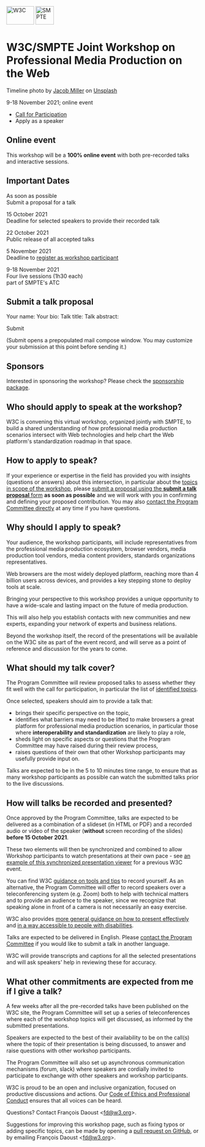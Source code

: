 [<img src="media/w3c_home_nb-v.svg" alt="W3C" width="72" height="48" />](https://www.w3.org/) [<img src="media/smpte_logo.png" alt="SMPTE" height="48" />](https://www.smpte.org/)

# W3C/SMPTE Joint Workshop on Professional Media Production on the Web

Timeline photo by [Jacob Miller](https://unsplash.com/@kineticbear?utm_source=unsplash&utm_medium=referral&utm_content=creditCopyText) on [Unsplash](https://unsplash.com/s/photos/timeline?utm_source=unsplash&utm_medium=referral&utm_content=creditCopyText)

9-18 November 2021; online event

- [Call for Participation](./)
- <span class="active-tab">Apply as a speaker</span>

## Online event

This workshop will be a **100% online event** with both pre-recorded talks and interactive sessions.

## Important Dates

As soon as possible  
Submit a proposal for a talk

15 October 2021  
Deadline for selected speakers to provide their recorded talk

22 October 2021  
Public release of all accepted talks

5 November 2021  
Deadline to [register as workshop participant](https://www.w3.org/2002/09/wbs/1/media-production-ws-2021/)

9-18 November 2021  
Four live sessions (1h30 each)  
part of SMPTE's ATC

## Submit a talk proposal

Your name: Your bio: Talk title: Talk abstract:

Submit

<span class="small">(Submit opens a prepopulated mail compose window. You may customize your submission at this point before sending it.)</span>

## Sponsors

Interested in sponsoring the workshop? Please check the [sponsorship package](sponsors.html).

## Who should apply to speak at the workshop?

W3C is convening this virtual workshop, organized jointly with SMPTE, to build a shared understanding of how professional media production scenarios intersect with Web technologies and help chart the Web platform's standardization roadmap in that space.

## How to apply to speak?

If your experience or expertise in the field has provided you with insights (questions or answers) about this intersection, in particular about the [topics in scope of the workshop](./#topics), please [submit a proposal using the **submit a talk proposal** form](#submit-form) **as soon as possible** and we will work with you in confirming and defining your proposed contribution. You may also [contact the Program Committee directly](mailto:group-media-production-pc@w3.org) at any time if you have questions.

## Why should I apply to speak?

Your audience, the workshop participants, will include representatives from the professional media production ecosystem, browser vendors, media production tool vendors, media content providers, standards organizations representatives.

Web browsers are the most widely deployed platform, reaching more than 4 billion users across devices, and provides a key stepping stone to deploy tools at scale.

Bringing your perspective to this workshop provides a unique opportunity to have a wide-scale and lasting impact on the future of media production.

This will also help you establish contacts with new communities and new experts, expanding your network of experts and business relations.

Beyond the workshop itself, the record of the presentations will be available on the W3C site as part of the event record, and will serve as a point of reference and discussion for the years to come.

## What should my talk cover?

The Program Committee will review proposed talks to assess whether they fit well with the call for participation, in particular the list of [identified topics](./#topics).

Once selected, speakers should aim to provide a talk that:

- brings their specific perspective on the topic,
- identifies what barriers may need to be lifted to make browsers a great platform for professional media production scenarios, in particular those where **interoperability and standardization** are likely to play a role,
- sheds light on specific aspects or questions that the Program Committee may have raised during their review process,
- raises questions of their own that other Workshop participants may usefully provide input on.

Talks are expected to be in the 5 to 10 minutes time range, to ensure that as many workshop participants as possible can watch the submitted talks prior to the live discussions.

## How will talks be recorded and presented?

Once approved by the Program Committee, talks are expected to be delivered as a combination of a slideset (in HTML or PDF) and a recorded audio or video of the speaker (**without** screen recording of the slides) **before 15 October 2021**.

These two elements will then be synchronized and combined to allow Workshop participants to watch presentations at their own pace - see [an example of this synchronized presentation viewer](https://www.w3.org/2020/06/machine-learning-workshop/talks/web_platform_a_30_000_feet_view_web_platform_and_js_environment_constraints.html) for a previous W3C event.

You can find W3C [guidance on tools and tips](https://www.w3.org/wiki/Virtual_Presentations) to record yourself. As an alternative, the Program Committee will offer to record speakers over a teleconferencing system (e.g. Zoom) both to help with technical matters and to provide an audience to the speaker, since we recognize that speaking alone in front of a camera is not necessarily an easy exercise.

W3C also provides [more general guidance on how to present effectively](https://www.w3.org/wiki/Speaker_Resources) and [in a way accessible to people with disabilities](https://www.w3.org/WAI/training/accessible.php#during).

Talks are expected to be delivered in English. Please [contact the Program Committee](mailto:group-media-production-pc@w3.org) if you would like to submit a talk in another language.

W3C will provide transcripts and captions for all the selected presentations and will ask speakers' help in reviewing these for accuracy.

## What other commitments are expected from me if I give a talk?

A few weeks after all the pre-recorded talks have been published on the W3C site, the Program Committee will set up a series of teleconferences where each of the workshop topics will get discussed, as informed by the submitted presentations.

Speakers are expected to the best of their availability to be on the call(s) where the topic of their presentation is being discussed, to answer and raise questions with other workshop participants.

The Program Committee will also set up asynchronous communication mechanisms (forum, slack) where speakers are cordially invited to participate to exchange with other speakers and workshop participants.

W3C is proud to be an open and inclusive organization, focused on productive discussions and actions. Our [Code of Ethics and Professional Conduct](https://www.w3.org/Consortium/cepc/) ensures that all voices can be heard.

Questions? Contact François Daoust &lt;<fd@w3.org>&gt;.

Suggestions for improving this workshop page, such as fixing typos or adding specific topics, can be made by opening a [pull request on GitHub](https://github.com/w3c/media-production-workshop/), or by emailing François Daoust &lt;<fd@w3.org>&gt;.

